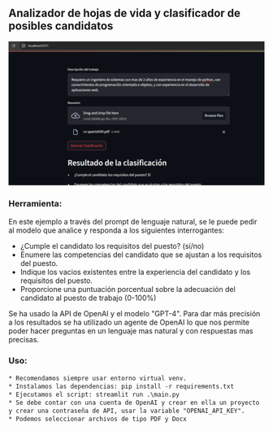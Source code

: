 ## Analizador de hojas de vida y clasificador de posibles candidatos ##
![Ejemplo](https://github.com/vhngroup/AI_Analizador_De_CV/blob/main/images/image.png)
### Herramienta:
En este ejemplo a través del prompt de lenguaje natural, se le puede pedir al modelo que analice y responda a los siguientes interrogantes:
* ¿Cumple el candidato los requisitos del puesto? (sí/no)
* Enumere las competencias del candidato que se ajustan a los requisitos del puesto.
* Indique los vacios existentes entre la experiencia del candidato y los requisitos del puesto.
* Proporcione una puntuación porcentual sobre la adecuación del candidato al puesto de trabajo (0-100%)

Se ha usado la API de OpenAI y el modelo "GPT-4".
Para dar más precisión a los resultados se ha utilizado un agente de OpenAI lo que nos permite poder hacer preguntas en un lenguaje mas natural y con respuestas mas precisas.
### Uso:
    * Recomendamos siempre usar entorno virtual venv.
    * Instalamos las dependencias: pip install -r requirements.txt
    * Ejecutamos el script: streamlit run .\main.py
    * Se debe contar con una cuenta de OpenAI y crear en ella un proyecto y crear una contraseña de API, usar la variable "OPENAI_API_KEY".
    * Podemos seleccionar archivos de tipo PDF y Docx